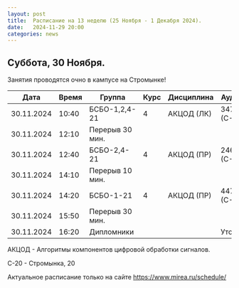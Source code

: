 ```yaml
---
layout: post
title:  Расписание на 13 неделю (25 Ноября - 1 Декабря 2024).
date:   2024-11-29 20:00
categories: news
---
```


## Суббота, 30 Ноября.
Занятия проводятся очно в кампусе на Стромынке!

| Дата          | Время   | Группа               | Курс | Дисциплина  | Аудитория  | Материалы |
| ------------- | ------- | -------------------- | ---- | ----------- | ---------- | --------- |
|30.11.2024     |10:40    |БСБО-1,2,4-21         |   4  |АКЦОД (ЛК)   |  347 (С-20)|           |
|30.11.2024     |12:10    |Перерыв 30 мин.       |      |             |            |           |
|30.11.2024     |12:40    |БСБО-2,4-21           |   4  |АКЦОД (ПР)   |  246 (С-20)|           |
|30.11.2024     |14:10    |Перерыв 10 мин.       |      |             |            |           |
|30.11.2024     |14:20    |БСБО-1-21             |   4  |АКЦОД (ПР)   |  447 (С-20)|           |
|30.11.2024     |15:50    |Перерыв 30 мин.       |      |             |            |           |
|30.11.2024     |16:20    |Дипломники            |      |             |  Уточняется|           |

АКЦОД - Алгоритмы компонентов цифровой обработки сигналов.

С-20 - Стромынка, 20

Актуальное расписание только на сайте https://www.mirea.ru/schedule/


